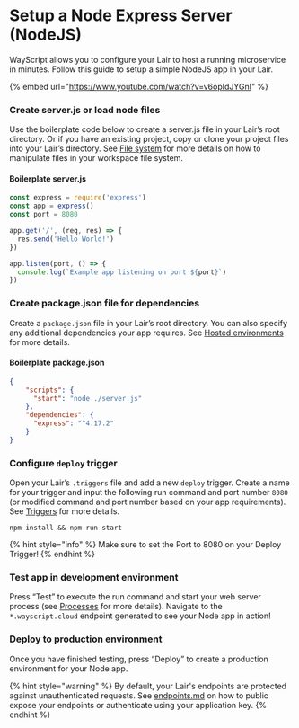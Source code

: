 # Setup a Node Express Server (NodeJS)

WayScript allows you to configure your Lair to host a running microservice in minutes. Follow this guide to setup a simple NodeJS app in your Lair.&#x20;

{% embed url="https://www.youtube.com/watch?v=v6opIdJYGnI" %}

### Create server.js or load node files

Use the boilerplate code below to create a server.js file in your Lair’s root directory. Or if you have an existing project, copy or clone your project files into your Lair’s directory. See [File system](../../platform/lairs/file-system.md) for more details on how to manipulate files in your workspace file system.

#### Boilerplate server.js

```javascript
const express = require('express')
const app = express()
const port = 8080

app.get('/', (req, res) => {
  res.send('Hello World!')
})

app.listen(port, () => {
  console.log(`Example app listening on port ${port}`)
})
```

### Create package.json file for dependencies

Create a `package.json` file in your Lair’s root directory. You can also specify any additional dependencies your app requires. See [Hosted environments ](../../platform/lairs/deployments.md)for more details.

#### Boilerplate package.json

```json
{
    "scripts": {
      "start": "node ./server.js"
    },
    "dependencies": {
      "express": "^4.17.2"
    }
}
```

### Configure `deploy` trigger

Open your Lair’s `.triggers` file and add a new `deploy` trigger. Create a name for your trigger and input the following run command and port number `8080` (or modified command and port number based on your app requirements). See [Triggers](../../platform/lairs/triggers.md) for more details.

```
npm install && npm run start
```

{% hint style="info" %}
Make sure to set the Port to 8080 on your Deploy Trigger!
{% endhint %}

### Test app in development environment

Press “Test” to execute the run command and start your web server process (see [Processes](../../platform/lairs/processes.md) for more details). Navigate to the `*.wayscript.cloud` endpoint generated to see your Node app in action!

### Deploy to production environment

Once you have finished testing, press “Deploy” to create a production environment for your Node app.&#x20;

{% hint style="warning" %}
By default, your Lair's endpoints are protected against unauthenticated requests. See [endpoints.md](../../platform/lairs/endpoints.md "mention") on how to public expose your endpoints or authenticate using your application key.
{% endhint %}

